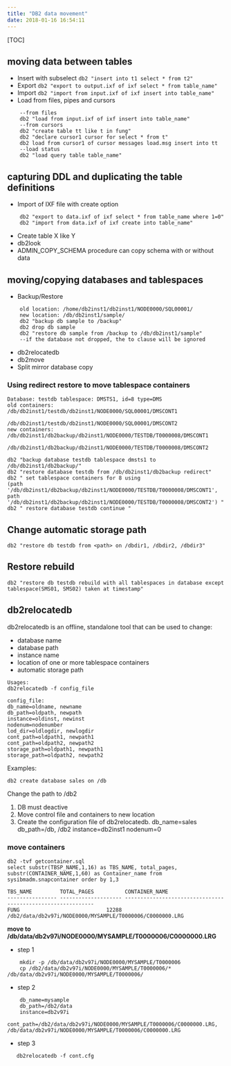 ```yaml
---
title: "DB2 data movement"
date: 2018-01-16 16:54:11
---
```

[TOC]

## moving data between tables
- Insert with subselect
    `db2 "insert into t1 select * from t2"`
- Export
    `db2 "export to output.ixf of ixf select * from table_name"`
- Import
    `db2 "import from input.ixf of ixf insert into table_name"`
- Load from files, pipes and cursors

```
    --from files
    db2 "load from input.ixf of ixf insert into table_name"
    --from cursors
    db2 "create table tt like t in fung"
    db2 "declare cursor1 cursor for select * from t"
    db2 load from cursor1 of cursor messages load.msg insert into tt
    --load status
    db2 "load query table table_name"
```

## capturing DDL and duplicating the table definitions
- Import of IXF file with create option

```
    db2 "export to data.ixf of ixf select * from table_name where 1=0"
    db2 "import from data.ixf of ixf create into table_name"
```
- Create table X like Y
- db2look
- ADMIN_COPY_SCHEMA procedure can copy schema with or without data

## moving/copying databases and tablespaces
- Backup/Restore

```
    old location: /home/db2inst1/db2inst1/NODE0000/SQL00001/
    new location: /db/db2inst1/sample/
    db2 "backup db sample to /backup"
    db2 drop db sample
    db2 "restore db sample from /backup to /db/db2inst1/sample"
    --if the database not dropped, the to clause will be ignored
```
- db2relocatedb
- db2move
- Split mirror database copy

### Using redirect restore to move tablespace containers
```
Database: testdb tablespace: DMSTS1, id=8 type=DMS
old containers: /db/db2inst1/testdb/db2inst1/NODE0000/SQL00001/DMSCONT1
                /db/db2inst1/testdb/db2inst1/NODE0000/SQL00001/DMSCONT2
new containers: /db/db2inst1/db2backup/db2inst1/NODE0000/TESTDB/T0000008/DMSCONT1
                /db/db2inst1/db2backup/db2inst1/NODE0000/TESTDB/T0000008/DMSCONT2

db2 "backup database testdb tablespace dmsts1 to /db/db2inst1/db2backup/"
db2 "restore database testdb from /db/db2inst1/db2backup redirect"
db2 " set tablespace containers for 8 using
(path '/db/db2inst1/db2backup/db2inst1/NODE0000/TESTDB/T0000008/DMSCONT1', path '/db/db2inst1/db2backup/db2inst1/NODE0000/TESTDB/T0000008/DMSCONT2') "
db2 " restore database testdb continue "
```

## Change automatic storage path
```
db2 "restore db testdb from <path> on /dbdir1, /dbdir2, /dbdir3"
```

## Restore rebuild
```
db2 "restore db testdb rebuild with all tablespaces in database except tablespace(SMS01, SMS02) taken at timestamp"
```


## db2relocatedb
db2relocatedb is an offline, standalone tool that can be used to change:
- database name
- database path
- instance name
- location of one or more tablespace containers
- automatic storage path

```
Usages:
db2relocatedb -f config_file

config_file:
db_name=oldname, newname
db_path=oldpath, newpath
instance=oldinst, newinst
nodenum=nodenumber
lod_dir=oldlogdir, newlogdir
cont_path=oldpath1, newpath1
cont_path=oldpath2, newpath2
storage_path=oldpath1, newpath1
storage_path=oldpath2, newpath2
```

Examples:
```
db2 create database sales on /db
```

Change the path to /db2

1. DB must deactive
2. Move control file and containers to new location
3. Create the configuration file of db2relocatedb.
db_name=sales
db_path=/db, /db2
instance=db2inst1
nodenum=0

### move containers
```
db2 -tvf getcontainer.sql 
select substr(TBSP_NAME,1,16) as TBS_NAME, total_pages, substr(CONTAINER_NAME,1,60) as Container_name from sysibmadm.snapcontainer order by 1,3

TBS_NAME         TOTAL_PAGES          CONTAINER_NAME                                              
---------------- -------------------- ------------------------------------------------------------
FUNG                            12288 /db2/data/db2v97i/NODE0000/MYSAMPLE/T0000006/C0000000.LRG   
```

**move to /db/data/db2v97i/NODE0000/MYSAMPLE/T0000006/C0000000.LRG**

- step 1
```
    mkdir -p /db/data/db2v97i/NODE0000/MYSAMPLE/T0000006
    cp /db2/data/db2v97i/NODE0000/MYSAMPLE/T0000006/* /db/data/db2v97i/NODE0000/MYSAMPLE/T0000006/
```
- step 2
```
    db_name=mysample
    db_path=/db2/data
    instance=db2v97i
    cont_path=/db2/data/db2v97i/NODE0000/MYSAMPLE/T0000006/C0000000.LRG, /db/data/db2v97i/NODE0000/MYSAMPLE/T0000006/C0000000.LRG
```
- step 3
```
   db2relocatedb -f cont.cfg
```


